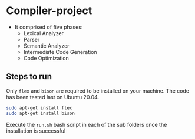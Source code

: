 # Compiler-project

- It comprised of five phases:
  - Lexical Analyzer
  - Parser
  - Semantic Analyzer
  - Intermediate Code Generation
  - Code Optimization
  
## Steps to run

Only `flex` and `bison` are required to be installed on your machine. The code has been tested last on Ubuntu 20.04.

```bash
sudo apt-get install flex
sudo apt-get install bison
```

Execute the `run.sh` bash script in each of the sub folders once the installation is successful
